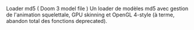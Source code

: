 Loader md5 ( Doom 3  model file )
Un loader de modèles md5 avec gestion de l'animation squelettale, GPU skinning et OpenGL 4-style
(à terme, abandon total des fonctions deprecated).
